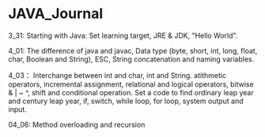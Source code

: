 # JAVA_Journal
3_31: Starting with Java: Set learning target, JRE & JDK, "Hello World".

4_01: The difference of java and javac, Data type (byte, short, int, long, float, char, Boolean and String), ESC, String concatenation and naming variables.

4_03： Interchange between int and char, int and String. atithmetic operators, incremental assignment, relational and logical operators, bitwise & | ~ ^, shift and conditional operation. Set a code to find ordinary leap year and century leap year, if, switch, while loop, for loop, system output and input.

04_06: Method overloading and recursion

